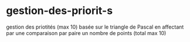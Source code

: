 # gestion-des-priorit-s
gestion des priotités (max 10) basée sur le triangle de Pascal en affectant par une comparaison par paire  un nombre de points (total max 10)
